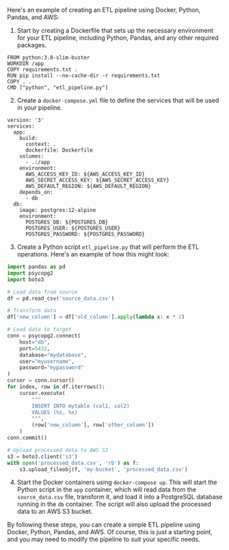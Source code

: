 Here's an example of creating an ETL pipeline using Docker, Python, Pandas, and AWS:

1. Start by creating a Dockerfile that sets up the necessary environment for your ETL pipeline, including Python, Pandas, and any other required packages.

```
FROM python:3.8-slim-buster
WORKDIR /app
COPY requirements.txt .
RUN pip install --no-cache-dir -r requirements.txt
COPY . .
CMD ["python", "etl_pipeline.py"]
```

2. Create a `docker-compose.yml` file to define the services that will be used in your pipeline.

```
version: '3'
services:
  app:
    build:
      context: .
      dockerfile: Dockerfile
    volumes:
      - .:/app
    environment:
      AWS_ACCESS_KEY_ID: ${AWS_ACCESS_KEY_ID}
      AWS_SECRET_ACCESS_KEY: ${AWS_SECRET_ACCESS_KEY}
      AWS_DEFAULT_REGION: ${AWS_DEFAULT_REGION}
    depends_on:
      - db
  db:
    image: postgres:12-alpine
    environment:
      POSTGRES_DB: ${POSTGRES_DB}
      POSTGRES_USER: ${POSTGRES_USER}
      POSTGRES_PASSWORD: ${POSTGRES_PASSWORD}
```

3. Create a Python script `etl_pipeline.py` that will perform the ETL operations. Here's an example of how this might look:

```python
import pandas as pd
import psycopg2
import boto3

# Load data from source
df = pd.read_csv('source_data.csv')

# Transform data
df['new_column'] = df['old_column'].apply(lambda x: x * 2)

# Load data to target
conn = psycopg2.connect(
    host="db",
    port=5432,
    database="mydatabase",
    user="myusername",
    password="mypassword"
)
cursor = conn.cursor()
for index, row in df.iterrows():
    cursor.execute(
        """
        INSERT INTO mytable (col1, col2)
        VALUES (%s, %s)
        """,
        (row['new_column'], row['other_column'])
    )
conn.commit()

# Upload processed data to AWS S3
s3 = boto3.client('s3')
with open('processed_data.csv', 'rb') as f:
    s3.upload_fileobj(f, 'my-bucket', 'processed_data.csv')
```

4. Start the Docker containers using `docker-compose up`. This will start the Python script in the `app` container, which will read data from the `source_data.csv` file, transform it, and load it into a PostgreSQL database running in the `db` container. The script will also upload the processed data to an AWS S3 bucket.

By following these steps, you can create a simple ETL pipeline using Docker, Python, Pandas, and AWS. Of course, this is just a starting point, and you may need to modify the pipeline to suit your specific needs.